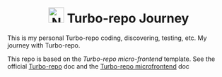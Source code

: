 <h1 align="center"><a href="http://nestjs.com/" target="blank"><img src="https://turbo.build/images/docs/repo/repo-hero-logo-dark.svg" width="35" alt="Nest Logo" /></a> Turbo-repo Journey</h1>

This is my personal Turbo-repo coding, discovering, testing, etc. My journey with Turbo-repo.

This repo is based on the *Turbo-repo micro-frontend* template.
See the official [Turbo-repo](https://turbo.build/repo/docs) doc and the [Turbo-repo microfrontend](https://vercel.com/templates/next.js/microfrontends) doc
